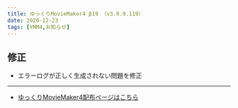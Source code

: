 ```yaml
---
title: ゆっくりMovieMaker4 β19 （v3.9.9.119）
date: 2020-12-23
tags: [YMM4,お知らせ]
---
```

## 修正
- エラーログが正しく生成されない問題を修正
---

- [ゆっくりMovieMaker4配布ページはこちら](../index.md)
